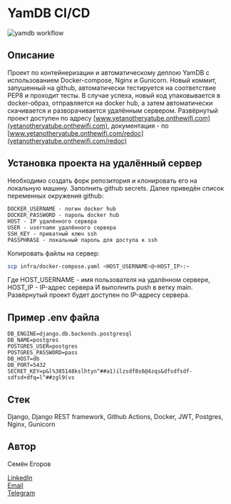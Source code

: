 # YamDB CI/CD

![yamdb workflow](https://github.com/isBlueTip/yamdb_final/actions/workflows/yamdb_workflow.yml/badge.svg)

## Описание

Проект по контейнеризации и автоматическому деплою YamDB с использованием Docker-compose, Nginx и Gunicorn. Новый коммит, запушенный на github, автоматически тестируется на соответствие PEP8 и проходит тесты. В случае успеха, новый код упаковывается в docker-образ, отправляется на docker hub, а затем автоматически скачивается и разворачивается удалённым сервером. Развёрнутый проект доступен по aдресу [www.yetanotheryatube.onthewifi.com](yetanotheryatube.onthewifi.com), документация - по [www.yetanotheryatube.onthewifi.com/redoc](yetanotheryatube.onthewifi.com/redoc)

[comment]: <> (## Установка проекта локально)

[comment]: <> (Необходимо создать форк репозитория и клонировать его на локальную машину. Для корректной работы, в папке `infra` необходимо создать файл .env с локальными переменными окружения, например:)

[comment]: <> (```)

[comment]: <> (DB_ENGINE=django.db.backends.postgresql)

[comment]: <> (DB_NAME=postgres)

[comment]: <> (POSTGRES_USER=postgres)

[comment]: <> (POSTGRES_PASSWORD=root)

[comment]: <> (DB_HOST=db)

[comment]: <> (DB_PORT=5432)

[comment]: <> (SECRET_KEY=?5FXk"ncyRbP#a<n94't%V&#40;&t_UmC`N9rC$7iW&#41;m#'ZUSak<5-#XoWX}N)

[comment]: <> (```)

[comment]: <> (Выполнить установку виртуального окружения и зависимостей:)

[comment]: <> (```bash)

[comment]: <> (python3 -m venv venv)

[comment]: <> (source venv/bin/activate)

[comment]: <> (pip install -r api_yamdb/requirements.txt)

[comment]: <> (```)

[comment]: <> (Далее, из папки `infra` выполнить:)

[comment]: <> (```bash)

[comment]: <> (docker-compose up --build -d)

[comment]: <> (```)

## Установка проекта на удалённый сервер

Необходимо создать форк репозитория и клонировать его на локальную машину. Заполнить github secrets. Далее приведён список переменных окружения github:
```
DOCKER_USERNAME - логин docker hub
DOCKER_PASSWORD - пароль docker hub
HOST - IP удалённого сервера
USER - username удалённого сервера
SSH_KEY - приватный ключ ssh
PASSPHRASE - локальный пароль для доступа к ssh
```

Копировать файлы на сервер:
```bash
scp infra/docker-compose.yaml <HOST_USERNAME>@<HOST_IP>:~
```
Где HOST_USERNAME - имя пользователя на удалённом сервере,
HOST_IP - IP-адрес сервера
И выполнить push в ветку main. Развёрнутый проект будет доступен по IP-адресу сервера.

## Пример .env файла
```
DB_ENGINE=django.db.backends.postgresql
DB_NAME=postgres
POSTGRES_USER=postgres
POSTGRES_PASSWORD=pass
DB_HOST=db
DB_PORT=5432
SECRET_KEY=p&l%385148kslhtyn^##a1)ilzsdf8s6@4zqs&dfsdfsdf-sdfsd+dfq=l^##zgl9(vs
```

## Стек

Django, Django REST framework, Github Actions, Docker, JWT, Postgres, Nginx, Gunicorn

## Автор

Семён Егоров  


[LinkedIn](https://www.linkedin.com/in/simonegorov/)  
[Email](rhinorofl@gmail.com)  
[Telegram](https://t.me/SamePersoon)